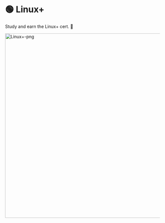 # 🟢 Linux+ 

Study and earn the Linux+ cert. 🐧


<img width="601" height="601" alt="Linux+-png" src="https://github.com/user-attachments/assets/f472edeb-e58a-4220-8981-ef506c71e9a6" />

